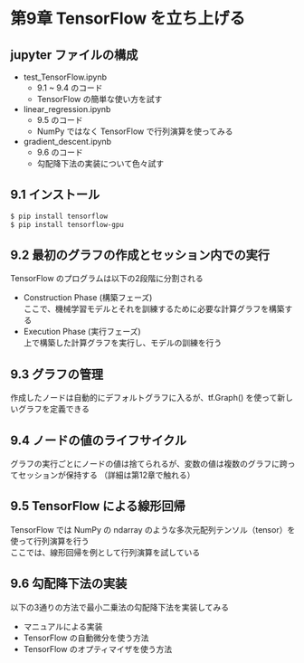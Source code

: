 # 第9章 TensorFlow を立ち上げる

## jupyter ファイルの構成
- test_TensorFlow.ipynb
  - 9.1 ~ 9.4 のコード
  - TensorFlow の簡単な使い方を試す
- linear_regression.ipynb
  - 9.5 のコード
  - NumPy ではなく TensorFlow で行列演算を使ってみる
- gradient_descent.ipynb
  - 9.6 のコード
  - 勾配降下法の実装について色々試す

## 9.1 インストール
```bash
$ pip install tensorflow
$ pip install tensorflow-gpu
```

## 9.2 最初のグラフの作成とセッション内での実行
TensorFlow のプログラムは以下の2段階に分割される
- Construction Phase (構築フェーズ)    
ここで、機械学習モデルとそれを訓練するために必要な計算グラフを構築する
- Execution Phase (実行フェーズ)    
上で構築した計算グラフを実行し、モデルの訓練を行う

## 9.3 グラフの管理
作成したノードは自動的にデフォルトグラフに入るが、tf.Graph() を使って新しいグラフを定義できる

## 9.4 ノードの値のライフサイクル
グラフの実行ごとにノードの値は捨てられるが、変数の値は複数のグラフに跨ってセッションが保持する
（詳細は第12章で触れる）

## 9.5 TensorFlow による線形回帰
TensorFlow では NumPy の ndarray のような多次元配列テンソル（tensor）を使って行列演算を行う    
ここでは、線形回帰を例として行列演算を試している

## 9.6 勾配降下法の実装
以下の3通りの方法で最小二乗法の勾配降下法を実装してみる
- マニュアルによる実装
- TensorFlow の自動微分を使う方法
- TensorFlow のオプティマイザを使う方法